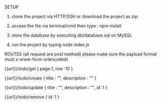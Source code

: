 SETUP

1. clone the project via HTTP/SSH or download the project as zip

2. access the file via terminal/cmd then type : npm install

3. store the database by executing db/database.sql on MySQL

4. run the project by typing node index.js


ROUTES
(all request are post method) please make sure the payload format must x-www-form-urlencoded)

{{url}}/todo/get
{
  page:1,
  row :10
}

{{url}}/todo/create
{
  title : "",
  description : ""
}

{{url}}/todo/update
{
  title : "",
  description : "",
  id :1
}

{{url}}/todo/remove
{
  id :1
}


